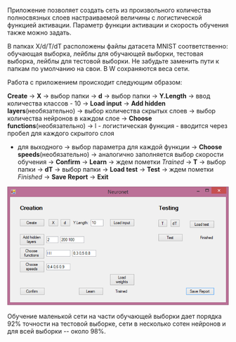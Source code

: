 ﻿Приложение позволяет создать сеть из произвольного количества полносвязных слоев настраиваемой величины 
с логистической функцией активации. Параметр функции активации и скорость обучения также можно задать.

В папках X/d/T/dT расположены файлы датасета MNIST соответственно: обучающая выборка, лейблы для обучающей выборки, 
тестовая выборка, лейблы для тестовой выборки. Не забудьте заменить пути к папкам по умолчанию на свои. 
В W сохраняются веса сети. 

Работа с приложением происходит следующим образом: 

**Create** -> **X** -> выбор папки -> **d** -> выбор папки -> **Y.Length** -> ввод количества классов - 10 -> **Load input** 
-> **Add hidden layers**(необязательно) -> выбор количества скрытых слоев -> выбор количества нейронов в каждом слое 
-> **Choose functions**(необязательно) -> l - логистическая функция - вводится через пробел для каждого скрытого слоя 
+ для выходного -> выбор параметра для каждой функции 
-> **Choose speeds**(необязательно) -> аналогично заполняется выбор скорости обучения -> **Confirm** -> **Learn** 
-> ждем пометки *Trained* -> **T** -> выбор папки -> **dT** -> выбор папки -> **Load test** -> **Test** 
-> ждем пометки *Finished* -> **Save Report** -> **Exit**

![Image](image.png)

Обучение маленькой сети на части обучающей выборки дает порядка 92% точности на тестовой выборке, сети в несколько сотен
нейронов и для всей выборки -- около 98%.
